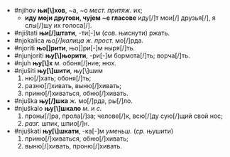 * #njihov **њи[\\]хов**, ~а, ~о *мест.* *притяж.* их; 
  * **иду моји другови, чујем ~е гласове** иду[/]т мои[/] друзья[/], я слы[/]шу их голоса[/]. 
* #njištati **њи[/]штати**, -ти[-]м (*сов.* њиснути) ржать.
* #njokalica *њо[/]калица* *ж.* *прост.* мо[/]рда. 
* #njoriti **њо[\]рити**, њо[\]ри[-]м ныря[/]ть. 
* #njunjoriti **њу[\\]њорити**, -ри[-]м бормота[/]ть; ворча[/]ть.
* #njuh **њу[\\]х** *м.* обоня[/]ние; нюх. 
* #njušiti **њу[\\]шити**, њу[\\]шим
  1. ню[/]хать; обоня[/]ть;
  2. разню[/]хивать, выню[/]хивать;
  3. приню[/]хиваться, обню[/]хивать. 
* #njuška **њу[/]шка** *ж.* мо[/]рда, ры[/]ло. 
* #njuškalo **њу[\\]шкало** *м.* и *с.* 
  1. проны[/]ра, прола[/]за; челове[/]к, всю[/]ду сую[/]щий свой нос;
  2. *разг.* шпик, шпио[/]н.
* #njuškati **њу[\\]шкати**, -ка[-]м *уменьш.* (*ср.* њушити) 
  1. приню[/]хиваться, обню[/]хивать;
  2. выню[/]хивать, проню[/]хивать.
